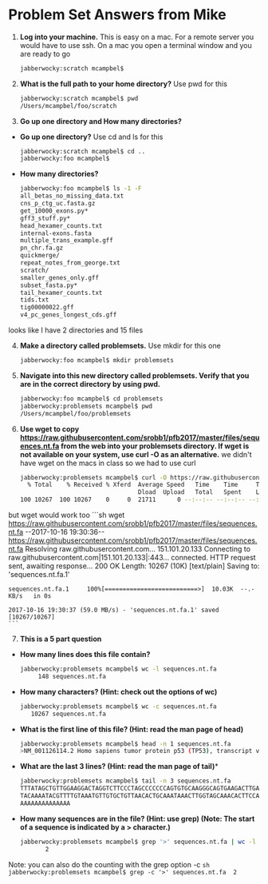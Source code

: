 Problem Set Answers from Mike
=============================

1. **Log into your machine.** 
This is easy on a mac. For a remote server you would have to use ssh. On a mac you open a terminal window and you are ready to go
     ```sh
     jabberwocky:scratch mcampbel$
     ```

2. **What is the full path to your home directory?**
Use pwd for this
	```sh
	jabberwocky:scratch mcampbel$ pwd
	/Users/mcampbel/foo/scratch
	```
3. **Go up one directory and How many directories?**
 * **Go up one directory?**
       	  Use cd and ls for this
	```sh
	jabberwocky:scratch mcampbel$ cd ..
	jabberwocky:foo mcampbel$
	```
 * **How many directories?**
   
	```sh
	jabberwocky:foo mcampbel$ ls -1 -F
	all_betas_no_missing_data.txt
	cns_p_ctg_uc.fasta.gz
	get_10000_exons.py*
	gff3_stuff.py*
	head_hexamer_counts.txt
	internal-exons.fasta
	multiple_trans_example.gff
	pn_chr.fa.gz
	quickmerge/
	repeat_notes_from_george.txt
	scratch/
	smaller_genes_only.gff
	subset_fasta.py*
	tail_hexamer_counts.txt
	tids.txt
	tig00000022.gff
	v4_pc_genes_longest_cds.gff
	```
looks like I have 2 directories and 15 files

4. **Make a directory called problemsets.**
Use mkdir for this one
	```sh
	jabberwocky:foo mcampbel$ mkdir problemsets
	```
5. **Navigate into this new directory called problemsets. Verify that you are in the correct directory by using pwd.** 
	```sh
	jabberwocky:foo mcampbel$ cd problemsets
	jabberwocky:problemsets mcampbel$ pwd
	/Users/mcampbel/foo/problemsets
	```
6. **Use wget to copy https://raw.githubusercontent.com/srobb1/pfb2017/master/files/sequences.nt.fa from the web into your problemsets directory. If wget is not available on your system, use curl -O as an alternative.**
we didn't have wget on the macs in class so we had to use curl
	```sh
	jabberwocky:problemsets mcampbel$ curl -O https://raw.githubusercontent.com/srobb1/pfb2017/master/files/sequences.nt.fa
	  % Total    % Received % Xferd  Average Speed   Time    Time     Time  Current
	                                 Dload  Upload   Total   Spent    Left  Speed
	100 10267  100 10267    0     0  21711      0 --:--:-- --:--:-- --:--:--  113k
	```
but wget would work too
	```sh
	wget https://raw.githubusercontent.com/srobb1/pfb2017/master/files/sequences.nt.fa
	--2017-10-16 19:30:36--  https://raw.githubusercontent.com/srobb1/pfb2017/master/files/sequences.nt.fa
	Resolving raw.githubusercontent.com... 151.101.20.133
	Connecting to raw.githubusercontent.com|151.101.20.133|:443... connected.
	HTTP request sent, awaiting response... 200 OK
	Length: 10267 (10K) [text/plain]
	Saving to: 'sequences.nt.fa.1'
	
	sequences.nt.fa.1     100%[==========================>]  10.03K  --.-KB/s   in 0s     
	
	2017-10-16 19:30:37 (59.0 MB/s) - 'sequences.nt.fa.1' saved [10267/10267]
	```
7. **This is a 5 part question** 
 * **How many lines does this file contain?**
	```sh
	jabberwocky:problemsets mcampbel$ wc -l sequences.nt.fa 
	     148 sequences.nt.fa
	```
 * **How many characters? (Hint: check out the options of wc)**
	```sh
	jabberwocky:problemsets mcampbel$ wc -c sequences.nt.fa 
	   10267 sequences.nt.fa
	```

 * **What is the first line of this file? (Hint: read the man page of head)**
	```sh
	jabberwocky:problemsets mcampbel$ head -n 1 sequences.nt.fa 
	>NM_001126114.2 Homo sapiens tumor protein p53 (TP53), transcript variant 3, mRNA
	```
 * **What are the last 3 lines? (Hint: read the man page of tail)***
	```sh
	jabberwocky:problemsets mcampbel$ tail -n 3 sequences.nt.fa 
	TTTATAGCTGTTGGAAGGACTAGGTCTTCCCTAGCCCCCCCAGTGTGCAAGGGCAGTGAAGACTTGATTG
	TACAAAATACGTTTTGTAAATGTTGTGCTGTTAACACTGCAAATAAACTTGGTAGCAAACACTTCCAAAA
	AAAAAAAAAAAAAA
	```

 * **How many sequences are in the file? (Hint: use grep) (Note: The start of a sequence is indicated by a > character.)**
	```sh
	jabberwocky:problemsets mcampbel$ grep '>' sequences.nt.fa | wc -l
	       2
	```
Note: you can also do the counting with the grep option -c
	```sh
	jabberwocky:problemsets mcampbel$ grep -c '>' sequences.nt.fa 
	2
	```


